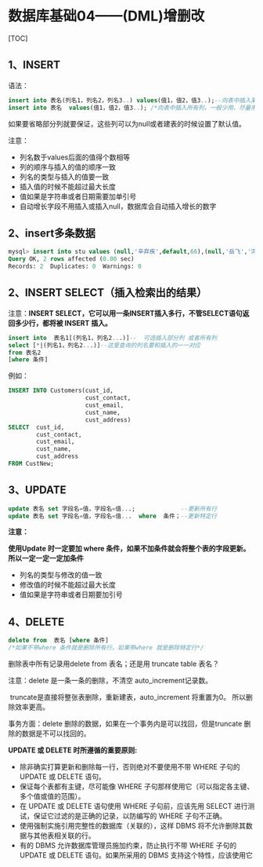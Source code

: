 # 数据库基础04——(DML)增删改

[TOC]

## 1、INSERT

语法：

```sql
insert into 表名(列名1，列名2，列名3..) values(值1，值2，值3..);--向表中插入某些列
insert into 表名	values(值1，值2，值3..); /*向表中插入所有列，一般少用，尽量用上一种，因为即使表结构改了上一种也能用*/
```

如果要省略部分列就要保证，这些列可以为null或者建表的时候设置了默认值。

注意：

- 列名数于values后面的值得个数相等
- 列的顺序与插入的值的顺序一致
- 列名的类型与插入的值要一致
- 插入值的时候不能超过最大长度
- 值如果是字符串或者日期需要加单引号
- 自动增长字段不用插入或插入null，数据库会自动插入增长的数字

## 2、insert多条数据

```sql
mysql> insert into stu values (null,'辛弃疾',default,66),(null,'岳飞','河南',77);
Query OK, 2 rows affected (0.00 sec)
Records: 2  Duplicates: 0  Warnings: 0
```

## 2、INSERT  SELECT（插入检索出的结果）

注意：**INSERT SELECT，它可以用一条INSERT插入多行，不管SELECT语句返回多少行，都将被 INSERT 插入。** 

```sql
insert into  表名1[(列名1，列名2...)]--  可选插入部分列 或者所有列
select [*|(列名1，列名2...)]--这里查询的列名要和插入的一一对应
from 表名2
[where 条件]  
```

例如：

```sql
INSERT INTO Customers(cust_id,
					  cust_contact,
					  cust_email,
					  cust_name,
					  cust_address)
SELECT  cust_id,
		cust_contact,
		cust_email,
		cust_name,
		cust_address
FROM CustNew;
```

## 3、UPDATE 

```sql
update 表名 set 字段名=值，字段名=值...;			  --更新所有行
update 表名 set 字段名=值，字段名=值...  where  条件；--更新特定行
```

**注意：**

**使用Update 时一定要加 where 条件，如果不加条件就会将整个表的字段更新。所以一定一定一定加条件**

- 列名的类型与修改的值一致
- 修改值的时候不能超过最大长度
- 值如果是字符串或者日期要加引号

## 4、DELETE

```sql
delete from  表名 [where 条件]
/*如果不带where 条件就是删除所有行，如果带where 就是删除特定行*/
```

删除表中所有记录用delete from 表名；还是用 truncate table  表名？

注意：delete 是一条一条的删除，不清空 auto_increment记录数。

​	   truncate是直接将整张表删除，重新建表，auto_increment 将重置为0。 所以删除效率更高。

事务方面：delete 删除的数据，如果在一个事务内是可以找回，但是truncate 删除的数据是不可以找回的。

**UPDATE 或 DELETE 时所遵循的重要原则:**

- 除非确实打算更新和删除每一行，否则绝对不要使用不带 WHERE 子句的 UPDATE 或 DELETE 语句。
- 保证每个表都有主键，尽可能像 WHERE 子句那样使用它（可以指定各主键、多个值或值的范围）。
-  在 UPDATE 或 DELETE 语句使用 WHERE 子句前，应该先用 SELECT 进行测试，保证它过滤的是正确的记录，以防编写的 WHERE 子句不正确。
- 使用强制实施引用完整性的数据库（关联的），这样 DBMS 将不允许删除其数据与其他表相关联的行。
- 有的 DBMS 允许数据库管理员施加约束，防止执行不带 WHERE 子句的 UPDATE 或 DELETE 语句。如果所采用的 DBMS 支持这个特性，应该使用它 